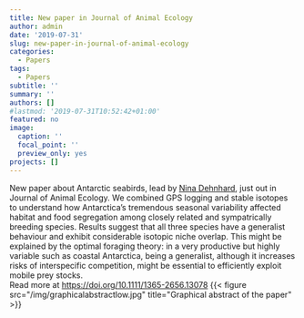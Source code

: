 ```yaml
---
title: New paper in Journal of Animal Ecology
author: admin
date: '2019-07-31'
slug: new-paper-in-journal-of-animal-ecology
categories:
  - Papers
tags:
  - Papers
subtitle: ''
summary: ''
authors: []
#lastmod: '2019-07-31T10:52:42+01:00'
featured: no
image:
  caption: ''
  focal_point: ''
  preview_only: yes
projects: []
---
```

New paper about Antarctic seabirds, lead by [Nina Dehnhard](https://ninadehnhard.wordpress.com/), just out in Journal of Animal Ecology. We combined GPS logging and stable isotopes to understand how Antarctica’s tremendous seasonal variability affected habitat and food segregation among closely related and sympatrically breeding species. Results suggest that all three species have a generalist behaviour and exhibit considerable isotopic niche overlap. This might be explained by the optimal foraging theory: in a very productive but highly variable such as coastal Antarctica, being a generalist, although it increases risks of interspecific competition, might be essential to efficiently exploit mobile prey stocks.<br>
Read more at https://doi.org/10.1111/1365-2656.13078
{{< figure src="/img/graphicalabstractlow.jpg" title="Graphical abstract of the paper" >}}

